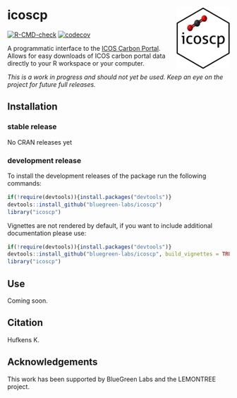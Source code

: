 # icoscp <a href='https://bluegreen-labs.github.io/icoscp/'><img src='https://raw.githubusercontent.com/bluegreen-labs/icoscp/master/logo.png' align="right" height="139" /></a>

[![R-CMD-check](https://github.com/bluegreen-labs/icoscp/workflows/R-CMD-check/badge.svg)](https://github.com/bluegreen-labs/icoscp/actions)
[![codecov](https://codecov.io/gh/bluegreen-labs/icoscp/branch/master/graph/badge.svg)](https://codecov.io/gh/bluegreen-labs/icoscp)

A programmatic interface to the [ICOS Carbon Portal](https://daymet.ornl.gov). Allows for easy downloads of ICOS carbon portal data directly to your R workspace or your computer.

*This is a work in progress and should not yet be used. Keep an eye on the project for future full releases.*

## Installation

### stable release

No CRAN releases yet

### development release

To install the development releases of the package run the following
commands:

``` r
if(!require(devtools)){install.packages("devtools")}
devtools::install_github("bluegreen-labs/icoscp")
library("icoscp")
```

Vignettes are not rendered by default, if you want to include additional
documentation please use:

``` r
if(!require(devtools)){install.packages("devtools")}
devtools::install_github("bluegreen-labs/icoscp", build_vignettes = TRUE)
library("icoscp")
```

## Use

Coming soon.

## Citation

Hufkens K.

## Acknowledgements

This work has been supported by BlueGreen Labs and the LEMONTREE project.

